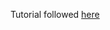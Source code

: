 Tutorial followed [here](https://medium.com/@deathmood/how-to-write-your-own-virtual-dom-ee74acc13060#.cpe7pfnsz)